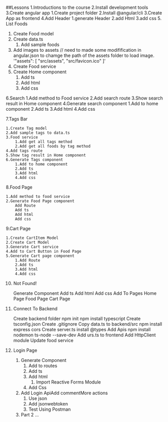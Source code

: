 ##Lessons
1.Introductions to the course 
2.Install development tools
3.Create angular app
  1.Create project folder
  2.Install @angular/cli
  3.Create App as frontend
 4.Add Header 
  1.generate Header 
  2.add Html 
  3.add css
5. List Foods
  1. Create Food model
  2. Create data.ts
       1. Add sample foods
  3. Add images to assets // need to made some modifification in angular.json to chamge the path of the assets folder to load image.
   '"assets": [
  "src/assets",
  "src/favicon.ico"
]'
  4. Create Food service
  5. Create Home component
      1. Add ts
      2. Add html
      3. Add css 


6.Search
    1.Add method to Food service
    2.Add search route
    3.Show search result in Home component
    4.Generate search component
        1.Add to home component
        2.Add ts
        3.Add html
        4.Add css


7.Tags Bar

    1.Create Tag model
    2.Add sample tags to data.ts
    3.Food service
        1.Add get all tags method
        2.Add get all foods by tag method
    4.Add tags route
    5.Show tag result in Home component
    6.Generate Tags component
        1.Add to home component
        2.Add ts
        3.Add html
        4.Add css




8.Food Page

    1.Add method to food service
    2.Generate Food Page component
        Add Route
        Add ts
        Add html
        Add css



9.Cart Page

    1.Create CartItem Model
    2.Create Cart Model
    3.Generate Cart service
    4.Add to Cart Button in Food Page
    5.Generate Cart page component
        1.Add Route
        2.Add ts
        3.Add html
        4.Add css


10. Not Found!

    Generate Component
        Add ts
        Add html
        Add css
    Add To Pages
        Home Page
        Food Page
         Cart Page



11. Connect To Backend

    Create backend folder
    npm init
    npm install typescript
    Create tsconfig.json
    Create .gitignore
    Copy data.ts to backend/src
    npm install express cors
    Create server.ts
        install @types
        Add Apis
    npm install nodemon ts-node --save-dev
    Add urs.ts to frontend
    Add HttpClient module
    Update food service
12. Login Page
    1.  Generate Component
        1.  Add to routes
        2.  Add ts 
        3.  Add html
            1.  Import Reactive Forms Module
        4.  Add Css
    2.  Add Login ApiAdd commentMore actions
        1.  Use json
        2.  Add jsonwebtoken
        3.  Test Using Postman
    3.  Part 2 ...



